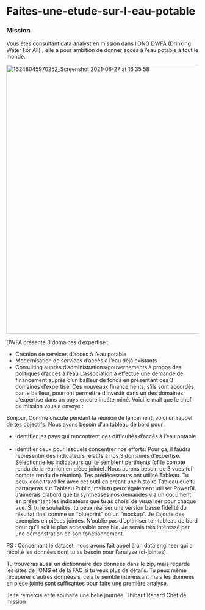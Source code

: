 # Faites-une-etude-sur-l-eau-potable
### Mission
Vous êtes consultant data analyst en mission dans l’ONG DWFA (Drinking Water For All) ; elle a pour ambition de donner accès à l’eau potable à tout le monde.

<img width="703" alt="16248045970252_Screenshot 2021-06-27 at 16 35 58" src="https://github.com/user-attachments/assets/95079129-c4d0-4bf8-bd44-b234ce3dfd74" />

DWFA présente 3 domaines d’expertise :
- Création de services d’accès à l’eau potable
- Modernisation de services d’accès à l’eau déjà existants
- Consulting auprès d’administrations/gouvernements à propos des politiques d’accès à l’eau
L’association a effectué une demande de financement auprès d’un bailleur de fonds en présentant ces 3 domaines d’expertise. 
Ces nouveaux financements, s’ils sont accordés par le bailleur, pourront permettre d’investir dans un des domaines d’expertise dans un pays encore indéterminé.
Voici le mail que le chef de mission vous a envoyé :

Bonjour,
Comme discuté pendant la réunion de lancement, voici un rappel de tes objectifs.
Nous avons besoin d’un tableau de bord pour : 
- identifier les pays qui rencontrent des difficultés d’accès à l’eau potable ;
- identifier ceux pour lesquels concentrer nos efforts. 
Pour ça, il faudra représenter des indicateurs relatifs à nos 3 domaines d'expertise.
Sélectionne les indicateurs qui te semblent pertinents (cf le compte rendu de la réunion en pièce jointe).
Nous aurons besoin de 3 vues (cf compte rendu de réunion).
Tes prédécesseurs ont utilisé Tableau. Tu peux donc travailler avec cet outil en créant une histoire Tableau que tu partageras sur Tableau Public, mais tu peux également utiliser PowerBI.
J’aimerais d’abord que tu synthétises nos demandes via un document en présentant les indicateurs que tu as choisi de visualiser pour chaque vue. Si tu le souhaites, tu peux réaliser une version basse fidélité du résultat final comme un “blueprint” ou un “mockup”. Je t’ajoute des exemples en pièces jointes. 
N’oublie pas d’optimiser ton tableau de bord pour qu’il soit le plus accessible possible. Je serais très intéressé par une démonstration de son fonctionnement.

PS : Concernant le dataset, nous avons fait appel à un data engineer qui a récolté les données dont tu as besoin pour l’analyse (ci-jointes). 

Tu trouveras aussi un dictionnaire des données dans le zip, mais regarde les sites de l’OMS et de la FAO si tu veux plus de détails. 
Tu peux même récupérer d’autres données si cela te semble intéressant mais les données en pièce jointe sont suffisantes pour faire une première analyse.

Je te remercie et te souhaite une belle journée.
Thibaut Renard
Chef de mission
